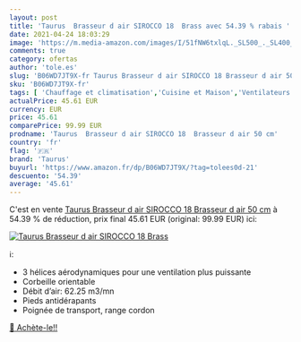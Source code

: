 ```yaml
---
layout: post
title: 'Taurus  Brasseur d air SIROCCO 18  Brass avec 54.39 % rabais '
date: 2021-04-24 18:03:29
image: 'https://m.media-amazon.com/images/I/51fNW6txlqL._SL500_._SL400_.jpg'
comments: true
category: ofertas
author: 'tole.es'
slug: 'B06WD7JT9X-fr Taurus Brasseur d air SIROCCO 18 Brasseur d air 50 cm'
sku: 'B06WD7JT9X-fr'
tags: [ 'Chauffage et climatisation','Cuisine et Maison','Ventilateurs','Ventilateurs sur pied','taurus', ]
actualPrice: 45.61 EUR
currency: EUR
price: 45.61
comparePrice: 99.99 EUR
prodname: 'Taurus  Brasseur d air SIROCCO 18  Brasseur d air 50 cm'
country: 'fr'
flag: '🇫🇷'
brand: 'Taurus'
buyurl: 'https://www.amazon.fr/dp/B06WD7JT9X/?tag=tolees0d-21'
descuento: '54.39'
average: '45.61'
---
```


C'est en vente [Taurus  Brasseur d air SIROCCO 18  Brasseur d air 50 cm](https://www.amazon.fr/dp/B06WD7JT9X/?tag=tolees0d-21)  à  54.39 % de réduction, prix final  45.61 EUR (original: 99.99 EUR) ici:

[![Taurus  Brasseur d air SIROCCO 18  Brass](https://m.media-amazon.com/images/I/51fNW6txlqL._SL500_._SL400_.jpg)](https://www.amazon.fr/dp/B06WD7JT9X/?tag=tolees0d-21)

ℹ️:

- 3 hélices aérodynamiques pour une ventilation plus puissante
- Corbeille orientable
- Débit d’air: 62.25 m3/mn
- Pieds antidérapants
- Poignée de transport, range cordon

[🛒 Achète-le!!](https://www.amazon.fr/dp/B06WD7JT9X/?tag=tolees0d-21)
